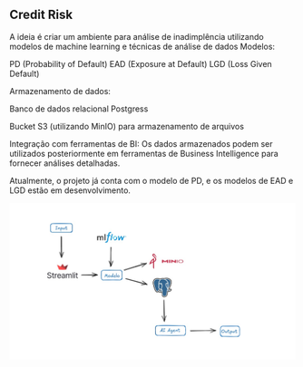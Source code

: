 ## Credit Risk 
A ideia é criar um ambiente para análise de inadimplência utilizando modelos de machine learning e técnicas de análise de dados
Modelos:

PD (Probability of Default)
EAD (Exposure at Default)
LGD (Loss Given Default)

Armazenamento de dados:

Banco de dados relacional Postgress

Bucket S3 (utilizando MinIO) para armazenamento de arquivos

Integração com ferramentas de BI:
Os dados armazenados podem ser utilizados posteriormente em ferramentas de Business Intelligence para fornecer análises detalhadas.

Atualmente, o projeto já conta com o modelo de PD, e os modelos de EAD e LGD estão em desenvolvimento.


![1737565502515](image/README/1737565502515.png)

